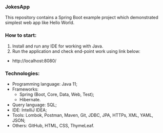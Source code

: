 ### JokesApp
This repository contains a Spring Boot example project which demonstrated simplest web app like Hello World.



### How to start:
1. Install and run any IDE for working with Java.
2. Run the application and check end-point work using link below:
- http://localhost:8080/



### Technologies:
- Programming language: Java 11;
- Frameworks:
    - Spring (Boot, Core, Data, Web, Test);
    - Hibernate.
- Query language: SQL;
- IDE: IntelliJ IDEA;
- Tools: Lombok, Postman, Maven, Git, JDBC, JPA, HTTPs, XML, YAML, JSON;
- Others: GitHub, HTML, CSS, ThymeLeaf.
